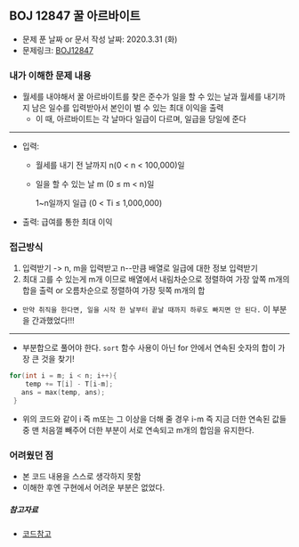 ## BOJ 12847 꿀 아르바이트

- 문제 푼 날짜 or 문서 작성 날짜: 2020.3.31 (화)
- 문제링크: [BOJ12847](https://www.acmicpc.net/problem/12847)

### 내가 이해한 문제 내용

- 월세를 내야해서 꿀 아르바이트를 찾은 준수가 일을 할 수 있는 날과 월세를 내기까지 남은 일수를 입력받아서 본인이 벌 수 있는 최대 이익을 출력
  - 이 때, 아르바이트는 각 날마다 일급이 다르며, 일급을 당일에 준다

-----

- 입력: 

  - 월세를 내기 전 날까지 n(0 < n < 100,000)일

  - 일을 할 수 있는 날 m (0 ≤ m < n)일

    1~n일까지 일급 (0 < Ti ≤ 1,000,000)

- 출력: 급여를 통한 최대 이익

### 접근방식

1. 입력받기 -> n, m을 입력받고 n--만큼 배열로 일급에 대한 정보 입력받기
2. 최대 고를 수 있는게 m개 이므로 배열에서 내림차순으로 정렬하여 가장 앞쪽 m개의 합을 출력 or 오름차순으로 정렬하여 가장 뒷쪽 m개의 합

- ``만약 취직을 한다면, 일을 시작 한 날부터 끝날 때까지 하루도 빠지면 안 된다.`` 이 부분을 간과했었다!!!

----

- 부분합으로 풀어야 한다. ``sort`` 함수 사용이 아닌 for 안에서 연속된 숫자의 합이 가장 큰 것을 찾기!

```c++
for(int i = m; i < n; i++){
	temp += T[i] - T[i-m];
   ans = max(temp, ans);
 }
```

- 위의 코드와 같이 i 즉 m또는 그 이상을 더해 줄 경우 i-m 즉 지금 더한 연속된 값들 중 맨 처음껄 빼주어 더한 부분이 서로 연속되고 m개의 합임을 유지한다.

### 어려웠던 점

- 본 코드 내용을 스스로 생각하지 못함
- 이해한 후엔 구현에서 어려운 부분은 없었다.

##### 참고자료

- [코드참고](https://withallmy.tistory.com/122)


